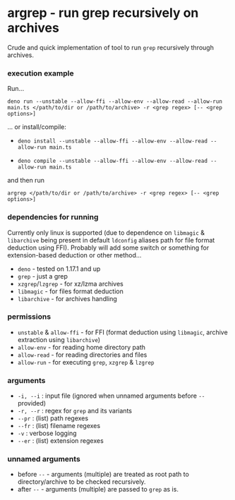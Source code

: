 # argrep - run grep recursively on archives

Crude and quick implementation of tool to run `grep` recursively through archives.

### execution example

Run...

```deno run --unstable --allow-ffi --allow-env --allow-read --allow-run main.ts </path/to/dir or /path/to/archive> -r <grep regex> [-- <grep options>]```

... or install/compile:

- ```deno install --unstable --allow-ffi --allow-env --allow-read --allow-run main.ts```

- ```deno compile --unstable --allow-ffi --allow-env --allow-read --allow-run main.ts```

and then run

```argrep </path/to/dir or /path/to/archive> -r <grep regex> [-- <grep options>]```

### dependencies for running

Currently only linux is supported (due to dependence on `libmagic` & `libarchive` being present in default `ldconfig` aliases path for file format deduction using FFI). Probably will add some switch or something for extension-based deduction or other method...

- `deno` - tested on 1.17.1 and up
- `grep` - just a grep
- `xzgrep`/`lzgrep` - for xz/lzma archives
- `libmagic` - for files format deduction
- `libarchive` - for archives handling

### permissions

- `unstable` & `allow-ffi` - for FFI (format deduction using `libmagic`, archive extraction using `libarchive`)
- `allow-env` - for reading home directory path
- `allow-read` - for reading directories and files
- `allow-run` - for executing `grep`, `xzgrep` & `lzgrep`

### arguments

- `-i, --i` : input file (ignored when unnamed arguments before `--` provided)
- `-r, --r` : regex for `grep` and its variants
- `--pr` : (list) path regexes
- `--fr` : (list) filename regexes
- `-v` : verbose logging
- `--er` : (list) extension regexes

### unnamed arguments

- before `--` - arguments (multiple) are treated as root path to directory/archive to be checked recursively.
- after `--` - arguments (multiple) are passed to `grep` as is.
